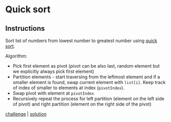 # Quick sort

## Instructions

Sort list of numbers from lowest number to greatest number using
[quick sort](https://en.wikipedia.org/wiki/Quicksort).

Algorithm: 
- Pick first element as pivot (pivot can be also last, random element but we explicitly always pick first element)
- Partition elements - start traversing from the leftmost element and if a smaller element is found, swap current
  element with `list[i]`. Keep track of index of smaller to elements at index (`pivotIndex`).
- Swap pivot with element at `pivotIndex`
- Recursively repeat the process for left partition (element on the left side of pivot) and right partition (element on
  the right side of the pivot)

[challenge](solution_test.go) | [solution](solution.go)